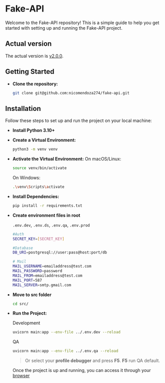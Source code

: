 # Fake-API

Welcome to the Fake-API repository! This is a simple guide to help you get started with setting up and running the Fake-API project.

## Actual version

The actual version is [v2.0.0](https://github.com/nicomendoza274/fake-api/releases/tag/v2.0.0).

## Getting Started

- **Clone the repository:**

    ```sh
    git clone git@github.com:nicomendoza274/fake-api.git
    ```

## Installation

Follow these steps to set up and run the project on your local machine:

- **Install Python 3.10+**

- **Create a Virtual Environment:**

    ```sh
    python3 -m venv venv
    ```

- **Activate the Virtual Environment:**
    On macOS/Linux:

    ```sh
    source venv/bin/activate
    ```

    On Windows:

    ```sh
    .\venv\Scripts\activate
    ```

- **Install Dependencies:**

    ```sh
    pip install -r requirements.txt
    ```

- **Create environment files in root**

  `.env.dev`, `.env.ds`, `.env.qa`, `.env.prod`

  ```sh
  #Auth
  SECRET_KEY=[SECRET_KEY]

  #Database
  DB_URI=postgresql://user:pass@host:port/db

  # Mail
  MAIL_USERNAME=emailaddress@test.com
  MAIL_PASSWORD=password
  MAIL_FROM=emailaddress@test.com
  MAIL_PORT=587
  MAIL_SERVER=smtp.gmail.com

  ```

- **Move to src folder**

  ```sh
  cd src/
  ```

- **Run the Project:**

  Development

  ```sh
  uvicorn main:app --env-file ../.env.dev --reload
  ```

  QA

  ```sh
  uvicorn main:app --env-file ../.env.qa --reload
  ```

    > Or select your **profile debugger** and press **F5**. **F5** run QA default.

    Once the project is up and running, you can access it through your [browser](http://localhost:8000/)
